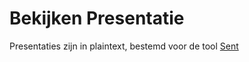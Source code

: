 # Bekijken Presentatie
Presentaties zijn in plaintext, bestemd voor de tool [Sent](https://tools.suckless.org/sent/)
